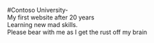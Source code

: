 #Contoso University-</br>
My first website after 20 years<br>
Learning new mad skills.<br>
Please bear with me as I get the rust off my brain
